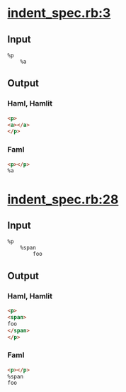 # [indent\_spec.rb:3](/spec/hamlit/engine/indent_spec.rb#L3)
## Input
```haml
%p
	%a

```

## Output
### Haml, Hamlit
```html
<p>
<a></a>
</p>

```

### Faml
```html
<p></p>
%a

```


# [indent\_spec.rb:28](/spec/hamlit/engine/indent_spec.rb#L28)
## Input
```haml
%p
	%span
		foo

```

## Output
### Haml, Hamlit
```html
<p>
<span>
foo
</span>
</p>

```

### Faml
```html
<p></p>
%span
foo

```

